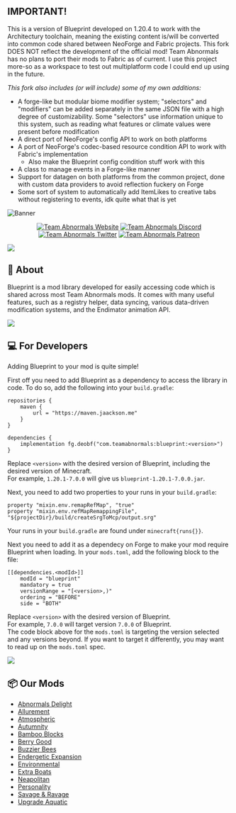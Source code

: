 ## IMPORTANT!
This is a version of Blueprint developed on 1.20.4 to work with the Architectury toolchain, meaning the existing content is/will be converted into common code shared between NeoForge and Fabric projects. This fork DOES NOT reflect the development of the official mod! Team Abnormals has no plans to port their mods to Fabric as of current. I use this project more-so as a workspace to test out multiplatform code I could end up using in the future.

*This fork also includes (or will include) some of my own additions:*
- A forge-like but modular biome modifier system; "selectors" and "modifiers" can be added separately in the same JSON file with a high degree of customizability. Some "selectors" use information unique to this system, such as reading what features or climate values were present before modification
- A direct port of NeoForge's config API to work on both platforms
- A port of NeoForge's codec-based resource condition API to work with Fabric's implementation
  - Also make the Blueprint config condition stuff work with this
- A class to manage events in a Forge-like manner
- Support for datagen on both platforms from the common project, done with custom data providers to avoid reflection fuckery on Forge
- Some sort of system to automatically add ItemLikes to creative tabs without registering to events, idk quite what that is yet


![Banner](https://i.imgur.com/2feJFS9.png)
<p align="center">
    <a href="https://www.teamabnormals.com/" align="center"><img alt="Team Abnormals Website" src="http://bit.ly/abnormalswebbadge"></a>
    <a href="https://www.teamabnormals.com/discord" align="center"><img alt="Team Abnormals Discord" src="https://img.shields.io/discord/650003402218274816?label=&color=014980&labelColor=537DB5&style=for-the-badge&logo=Discord&logoColor=DDE4EF"></a>
    <a href="https://twitter.com/TeamAbnormals" align="center"><img alt="Team Abnormals Twitter" src="https://img.shields.io/twitter/follow/teamabnormals?label=&color=014980&labelColor=537DB5&style=for-the-badge&logo=Twitter&logoColor=DDE4EF"></a>
    <a href="https://www.patreon.com/teamabnormals" align="center"><img alt="Team Abnormals Patreon" src="https://img.shields.io/endpoint?label=&color=014980&labelColor=537DB5&style=for-the-badge&logo=Patreon&logoColor=DDE4EF&url=https://shieldsio-patreon.vercel.app/api/?username=teamabnormals&type=patrons"></a>
</p>

![](https://i.imgur.com/U7uo5Va.png)
## **📖 About**
Blueprint is a mod library developed for easily accessing code which is shared across most Team Abnormals mods.
It comes with many useful features, such as a registry helper, data syncing, various data-driven modification systems, and the Endimator animation API.

![](https://i.imgur.com/U7uo5Va.png)
## **💻 For Developers**
Adding Blueprint to your mod is quite simple!

First off you need to add Blueprint as a dependency to access the library in code. To do so, add the following into your `build.gradle`:
```
repositories {
    maven {
        url = "https://maven.jaackson.me"
    }
}

dependencies {
    implementation fg.deobf("com.teamabnormals:blueprint:<version>")
}
```
Replace `<version>` with the desired version of Blueprint, including the desired version of Minecraft.<br />
For example, `1.20.1-7.0.0` will give us `blueprint-1.20.1-7.0.0.jar`.

Next, you need to add two properties to your runs in your `build.gradle`:
```
property "mixin.env.remapRefMap", "true"
property "mixin.env.refMapRemappingFile", "${projectDir}/build/createSrgToMcp/output.srg"
```
Your runs in your `build.gradle` are found under `minecraft{runs{}}`.

Next you need to add it as a dependecy on Forge to make your mod require Blueprint when loading. In your `mods.toml`, add the following block to the file:
```
[[dependencies.<modId>]]
    modId = "blueprint"
    mandatory = true
    versionRange = "[<version>,)"
    ordering = "BEFORE"
    side = "BOTH"
```
Replace `<version>` with the desired version of Blueprint.<br />
For example, `7.0.0` will target version `7.0.0` of Blueprint.<br />
The code block above for the `mods.toml` is targeting the version selected and any versions beyond. If you want to target it differently, you may want to read up on the `mods.toml` spec.

![](https://i.imgur.com/U7uo5Va.png)
## **📦 Our Mods**
-   [Abnormals Delight](https://www.curseforge.com/minecraft/mc-mods/abnormals-delight)
-   [Allurement](https://www.curseforge.com/minecraft/mc-mods/allurement)
-   [Atmospheric](https://www.curseforge.com/minecraft/mc-mods/atmospheric)
-   [Autumnity](https://www.curseforge.com/minecraft/mc-mods/autumnity)
-   [Bamboo Blocks](https://www.curseforge.com/minecraft/mc-mods/bamboo-blocks)
-   [Berry Good](https://www.curseforge.com/minecraft/mc-mods/berry-good)
-   [Buzzier Bees](https://www.curseforge.com/minecraft/mc-mods/buzzier-bees)
-   [Endergetic Expansion](https://www.curseforge.com/minecraft/mc-mods/endergetic)
-   [Environmental](https://www.curseforge.com/minecraft/mc-mods/environmental)
-   [Extra Boats](https://www.curseforge.com/minecraft/mc-mods/extra-boats)
-   [Neapolitan](https://www.curseforge.com/minecraft/mc-mods/neapolitan)
-   [Personality](https://www.curseforge.com/minecraft/mc-mods/personality)
-   [Savage & Ravage](https://www.curseforge.com/minecraft/mc-mods/savage-and-ravage)
-   [Upgrade Aquatic](https://www.curseforge.com/minecraft/mc-mods/upgrade-aquatic)
